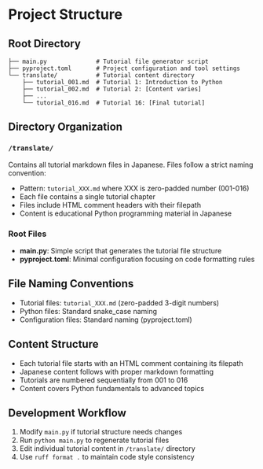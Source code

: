 # Project Structure

## Root Directory
```
├── main.py              # Tutorial file generator script
├── pyproject.toml       # Project configuration and tool settings
└── translate/           # Tutorial content directory
    ├── tutorial_001.md  # Tutorial 1: Introduction to Python
    ├── tutorial_002.md  # Tutorial 2: [Content varies]
    ├── ...
    └── tutorial_016.md  # Tutorial 16: [Final tutorial]
```

## Directory Organization

### `/translate/`
Contains all tutorial markdown files in Japanese. Files follow a strict naming convention:
- Pattern: `tutorial_XXX.md` where XXX is zero-padded number (001-016)
- Each file contains a single tutorial chapter
- Files include HTML comment headers with their filepath
- Content is educational Python programming material in Japanese

### Root Files
- **main.py**: Simple script that generates the tutorial file structure
- **pyproject.toml**: Minimal configuration focusing on code formatting rules

## File Naming Conventions
- Tutorial files: `tutorial_XXX.md` (zero-padded 3-digit numbers)
- Python files: Standard snake_case naming
- Configuration files: Standard naming (pyproject.toml)

## Content Structure
- Each tutorial file starts with an HTML comment containing its filepath
- Japanese content follows with proper markdown formatting
- Tutorials are numbered sequentially from 001 to 016
- Content covers Python fundamentals to advanced topics

## Development Workflow
1. Modify `main.py` if tutorial structure needs changes
2. Run `python main.py` to regenerate tutorial files
3. Edit individual tutorial content in `/translate/` directory
4. Use `ruff format .` to maintain code style consistency